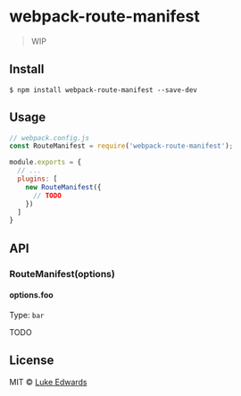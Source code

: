 # webpack-route-manifest

> WIP


## Install

```
$ npm install webpack-route-manifest --save-dev
```


## Usage

```js
// webpack.config.js
const RouteManifest = require('webpack-route-manifest');

module.exports = {
  // ...
  plugins: [
    new RouteManifest({
      // TODO
    })
  ]
}
```


## API

### RouteManifest(options)

#### options.foo

Type: `bar`

TODO


## License

MIT © [Luke Edwards](https://lukeed.com)
